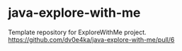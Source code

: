 # java-explore-with-me
Template repository for ExploreWithMe project.
https://github.com/dv0e4ka/java-explore-with-me/pull/6